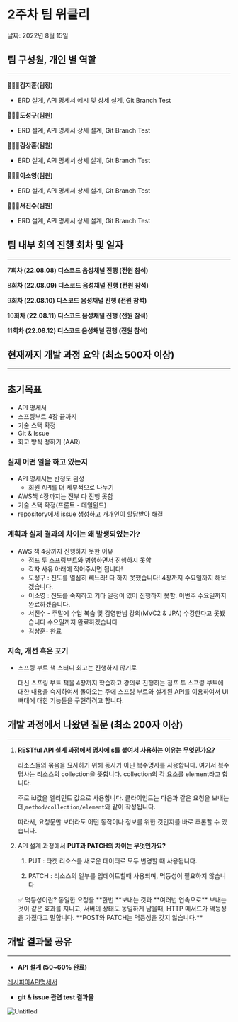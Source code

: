 # 2주차 팀 위클리

날짜: 2022년 8월 15일

## 팀 구성원, 개인 별 역할

---

**🙋🏻‍♂️김지훈(팀장)**

- ERD 설계, API 명세서 예시 및 상세 설계, Git Branch Test

**🙋🏻‍♂️도성구(팀원)**

- ERD 설계, API 명세서 상세 설계, Git Branch Test

**🙋🏻‍♂️김상훈(팀원)**

- ERD 설계, API 명세서 상세 설계, Git Branch Test

**🙋🏻‍♀️이소영(팀원)**

- ERD 설계, API 명세서 상세 설계, Git Branch Test

**🙋🏻‍♂️서진수(팀원)**

- ERD 설계, API 명세서 상세 설계, Git Branch Test

## 팀 내부 회의 진행 회차 및 일자

---

7**회차 (22.08.08) 디스코드 음성채널 진행 (전원 참석)**

8**회차 (22.08.09) 디스코드 음성채널 진행 (전원 참석)**

9**회차 (22.08.10) 디스코드 음성채널 진행 (전원 참석)**

10**회차 (22.08.11) 디스코드 음성채널 진행 (전원 참석)**

11**회차 (22.08.12) 디스코드 음성채널 진행 (전원 참석)**

## 현재까지 개발 과정 요약 (최소 500자 이상)

---

## 초기목표

- API 명세서
- 스프링부트 4장 끝까지
- 기술 스택 확정
- Git & Issue
- 회고 방식 정하기 (AAR)

### 실제 어떤 일을 하고 있는지

- API 명세서는 반정도 완성
    - 회원 API를 더 세부적으로 나누기
- AWS책 4장까지는 전부 다 진행 못함
- 기술 스택 확정(프론트 - 테일윈드)
- repository에서 issue 생성하고 개개인이 할당받아 해결

### 계획과 실제 결과의 차이는 왜 발생되었는가?

- AWS 책 4장까지 진행하지 못한 이유
    - 점프 투 스프링부트와 병행하면서 진행하지 못함
    - 각자 사유 아래에 적어주시면 됩니다!
    - 도성구 : 진도를 열심히 빼느라! 다 하지 못했습니다! 4장까지 수요일까지 해보겠습니다.
    - 이소영 : 진도를 숙지하고 기타 일정이 있어 진행하지 못함. 이번주 수요일까지 완료하겠습니다.
    - 서진수 - 주말에 수업 복습 및 김영한님 강의(MVC2 & JPA) 수강한다고 못봤습니다 수요일까지 완료하겠습니다
    - 김상훈- 완료

### 지속, 개선 혹은 포기

- 스프링 부트 책 스터디 회고는 진행하지 않기로
    
    대신 스프링 부트 책을 4장까지 학습하고 강의로 진행하는 점프 투 스프링 부트에 대한 내용을 숙지하여서 돌아오는 주에 스프링 부트와 설계된 API를 이용하여서 UI 뼈대에 대한 기능들을 구현하려고 합니다.
    

## 개발 과정에서 나왔던 질문 (최소 200자 이상)

---

1. **RESTful API 설계 과정에서 명사에 s를 붙여서 사용하는 이유는 무엇인가요?**
    
    리소스들의 묶음을 묘사하기 위해 동사가 아닌 복수명사를 사용합니다. 여기서 복수명사는 리소스의 collection을 뜻합니다. collection의 각 요소를 element라고 합니다. 
    
    주로 id값을 엘리먼트 값으로 사용합니다. 클라이언트는 다음과 같은 요청을 보내는데,`method/collection/element`와 같이 작성됩니다.
    
    따라서, 요청문만 보더라도 어떤 동작이나 정보를 위한 것인지를 바로 추론할 수 있습니다.
    
2. API 설계 과정에서 **PUT과 PATCH의 차이는 무엇인가요?**
    
    1) PUT : 타겟 리소스를 새로운 데이터로 모두 변경할 때 사용됩니다.
    
    2) PATCH : 리소스의 일부를 업데이트할때 사용되며, 멱등성이 필요하지 않습니다
    
    <aside>
    ✅ 멱등성이란?
    동일한 요청을 **한번 **보내는 것과 **여러번 연속으로** 보내는 것이 같은 효과를 지니고, 서버의 상태도 동일하게 남을때, HTTP 메서드가 멱등성을 가졌다고 말합니다.
    **POST와 PATCH는 멱등성을 갖지 않습니다.**
    
    </aside>
    

## 개발 결과물 공유

---

- **API 설계 (50~60% 완료)**

[레시피아API명세서](https://www.notion.so/API-4df5ae90bb234c6cbb4c03e63f9db672)

- **git & issue 관련 test 결과물**

![Untitled](2%E1%84%8C%E1%85%AE%E1%84%8E%E1%85%A1%20%E1%84%90%E1%85%B5%E1%86%B7%20%E1%84%8B%E1%85%B1%E1%84%8F%E1%85%B3%E1%86%AF%E1%84%85%E1%85%B5%2000da84026dc749fa987681d225f315b9/Untitled.png)